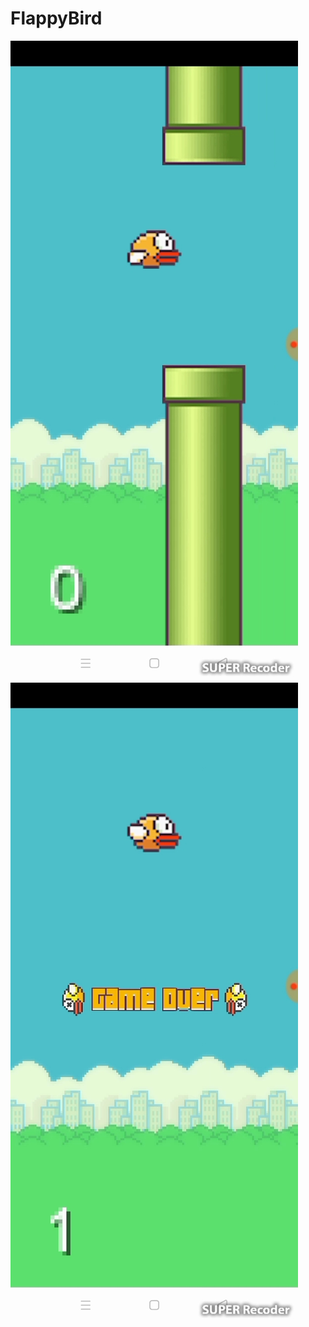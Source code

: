 # FlappyBird

<img src="https://github.com/zobaer53/FlappyBird/blob/master/IMG_20210607_16292943.jpg">
<img src="https://github.com/zobaer53/FlappyBird/blob/master/IMG_20210607_16294011.jpg">

